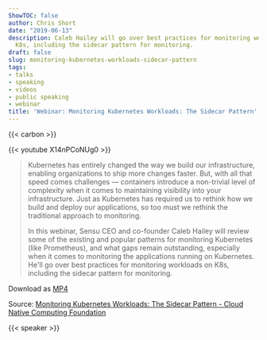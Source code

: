 ```yaml
---
ShowTOC: false
author: Chris Short
date: "2019-06-13"
description: Caleb Hailey will go over best practices for monitoring workloads on
  K8s, including the sidecar pattern for monitoring.
draft: false
slug: monitoring-kubernetes-workloads-sidecar-pattern
tags:
- talks
- speaking
- videos
- public speaking
- webinar
title: 'Webinar: Monitoring Kubernetes Workloads: The Sidecar Pattern'
---
```


{{< carbon >}}

{{< youtube X14nPCoNUg0 >}}

> Kubernetes has entirely changed the way we build our infrastructure, enabling organizations to ship more changes faster. But, with all that speed comes challenges — containers introduce a non-trivial level of complexity when it comes to maintaining visibility into your infrastructure. Just as Kubernetes has required us to rethink how we build and deploy our applications, so too must we rethink the traditional approach to monitoring.
>
> In this webinar, Sensu CEO and co-founder Caleb Hailey will review some of the existing and popular patterns for monitoring Kubernetes (like Prometheus), and what gaps remain outstanding, especially when it comes to monitoring the applications running on Kubernetes. He'll go over best practices for monitoring workloads on K8s, including the sidecar pattern for monitoring.

Download as [MP4](https://shortcdn.com/chrisshort/Monitoring-Kubernetes-workloads-sidecar-pattern.mp4)

Source: [Monitoring Kubernetes Workloads: The Sidecar Pattern - Cloud Native Computing Foundation](https://www.cncf.io/online-programs/monitoring-kubernetes-workloads-the-sidecar-pattern/)

{{< speaker >}}

